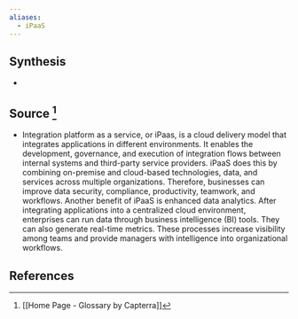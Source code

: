 ```yaml
---
aliases:
  - iPaaS
---
```

## Synthesis
- 
## Source [^1]
- Integration platform as a service, or iPaas, is a cloud delivery model that integrates applications in different environments. It enables the development, governance, and execution of integration flows between internal systems and third-party service providers. iPaaS does this by combining on-premise and cloud-based technologies, data, and services across multiple organizations. Therefore, businesses can improve data security, compliance, productivity, teamwork, and workflows. Another benefit of iPaaS is enhanced data analytics. After integrating applications into a centralized cloud environment, enterprises can run data through business intelligence (BI) tools. They can also generate real-time metrics. These processes increase visibility among teams and provide managers with intelligence into organizational workflows.
## References

[^1]: [[Home Page - Glossary by Capterra]]